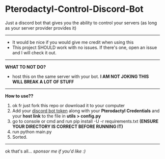 # Pterodactyl-Control-Discord-Bot
Just a discord bot that gives you the ability to control your servers (as long as your server provider provides it)

---

- It would be nice if you would give me credit when using this
- This project SHOULD work with no issues. If there's one, open an issue and I will check it out.

---

**WHAT TO NOT DO?**
- host this on the same server with your bot. **I AM NOT JOKING THIS WILL BREAK A LOT OF STUFF**

---

**How to use??**
1. ok fr just fork this repo or download it to your computer
2. Add your [discord bot token](https://discord.com/developers/applications) along with your **Pterodactyl Credentials** and your **host link** to the file in **utils > config.py**
3. go to console or cmd and run pip install -U -r requirements.txt **(ENSURE YOUR DIRECTORY IS CORRECT BEFORE RUNNING IT)**
4. run python main.py
5. Sorted.

---

ok that's all...  *sponsor me if you'd like :)*
